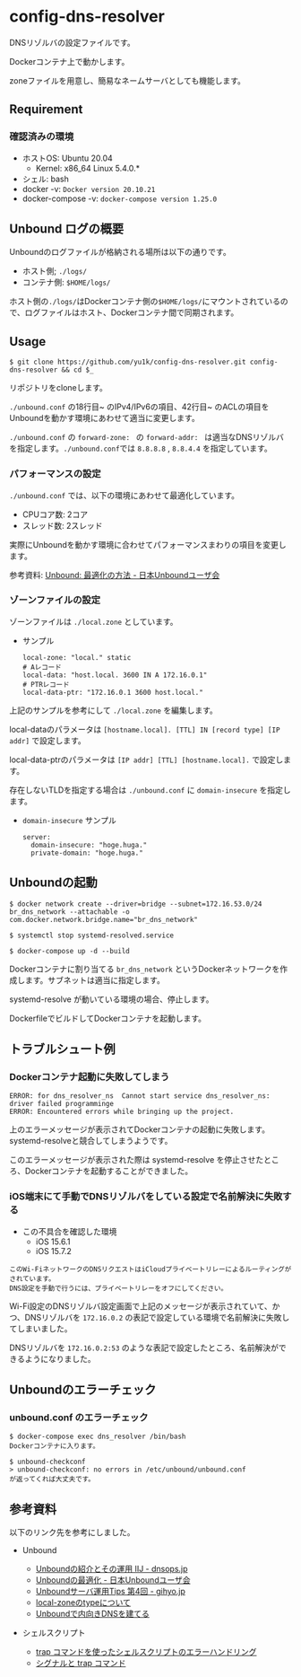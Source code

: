 # config-dns-resolver

DNSリゾルバの設定ファイルです。

Dockerコンテナ上で動かします。

zoneファイルを用意し、簡易なネームサーバとしても機能します。

## Requirement

### 確認済みの環境

- ホストOS: Ubuntu 20.04
  - Kernel: x86_64 Linux 5.4.0.*
- シェル: bash
- docker -v: `Docker version 20.10.21`
- docker-compose -v: `docker-compose version 1.25.0`

## Unbound ログの概要

Unboundのログファイルが格納される場所は以下の通りです。

- ホスト側; `./logs/`
- コンテナ側: `$HOME/logs/`

ホスト側の`./logs/`はDockerコンテナ側の`$HOME/logs/`にマウントされているので、ログファイルはホスト、Dockerコンテナ間で同期されます。

## Usage

```
$ git clone https://github.com/yu1k/config-dns-resolver.git config-dns-resolver && cd $_
```

リポジトリをcloneします。

`./unbound.conf` の18行目~ のIPv4/IPv6の項目、42行目~ のACLの項目をUnboundを動かす環境にあわせて適当に変更します。

`./unbound.conf` の `forward-zone: ` の `forward-addr: ` は適当なDNSリゾルバを指定します。`./unbound.conf`では `8.8.8.8` , `8.8.4.4` を指定しています。

### パフォーマンスの設定

`./unbound.conf` では、以下の環境にあわせて最適化しています。

- CPUコア数: 2コア
- スレッド数: 2スレッド

実際にUnboundを動かす環境に合わせてパフォーマンスまわりの項目を変更します。

参考資料: [Unbound: 最適化の方法 - 日本Unboundユーザ会](https://unbound.jp/unbound/howto_optimise/)

### ゾーンファイルの設定

ゾーンファイルは `./local.zone` としています。

- サンプル

  ```
  local-zone: "local." static
  # Aレコード
  local-data: "host.local. 3600 IN A 172.16.0.1"
  # PTRレコード
  local-data-ptr: "172.16.0.1 3600 host.local."
  ```

上記のサンプルを参考にして `./local.zone` を編集します。

local-dataのパラメータは `[hostname.local]. [TTL] IN [record type] [IP addr]` で設定します。

local-data-ptrのパラメータは `[IP addr] [TTL] [hostname.local].` で設定します。

存在しないTLDを指定する場合は `./unbound.conf` に `domain-insecure` を指定します。

- `domain-insecure` サンプル

  ```
  server:
    domain-insecure: "hoge.huga."
    private-domain: "hoge.huga."
  ```

## Unboundの起動

```
$ docker network create --driver=bridge --subnet=172.16.53.0/24 br_dns_network --attachable -o com.docker.network.bridge.name="br_dns_network"

$ systemctl stop systemd-resolved.service

$ docker-compose up -d --build
```

Dockerコンテナに割り当てる `br_dns_network` というDockerネットワークを作成します。サブネットは適当に指定します。

systemd-resolve が動いている環境の場合、停止します。

DockerfileでビルドしてDockerコンテナを起動します。

## トラブルシュート例

### Dockerコンテナ起動に失敗してしまう

  ```
  ERROR: for dns_resolver_ns  Cannot start service dns_resolver_ns: driver failed programminge
  ERROR: Encountered errors while bringing up the project.
  ```

  上のエラーメッセージが表示されてDockerコンテナの起動に失敗します。systemd-resolveと競合してしまうようです。

  このエラーメッセージが表示された際は systemd-resolve を停止させたところ、Dockerコンテナを起動することができました。

### iOS端末にて手動でDNSリゾルバをしている設定で名前解決に失敗する

  - この不具合を確認した環境
    - iOS 15.6.1
    - iOS 15.7.2

  ```
  このWi-FiネットワークのDNSリクエストはiCloudプライベートリレーによるルーティングがされています。
  DNS設定を手動で行うには、プライベートリレーをオフにしてください。
  ```

  Wi-Fi設定のDNSリゾルバ設定画面で上記のメッセージが表示されていて、かつ、DNSリゾルバを `172.16.0.2` の表記で設定している環境で名前解決に失敗してしまいました。
  
  DNSリゾルバを `172.16.0.2:53` のような表記で設定したところ、名前解決ができるようになりました。

## Unboundのエラーチェック

### unbound.conf のエラーチェック

```
$ docker-compose exec dns_resolver /bin/bash
Dockerコンテナに入ります。

$ unbound-checkconf
> unbound-checkconf: no errors in /etc/unbound/unbound.conf
が返ってくれば大丈夫です。
```

## 参考資料

以下のリンク先を参考にしました。

- Unbound
  - [Unboundの紹介とその運用 IIJ - dnsops.jp](https://dnsops.jp/event/20160624/unbound.pdf)
  - [Unboundの最適化 - 日本Unboundユーザ会](https://unbound.jp/wp/wp-content/uploads/2011/04/Unbound-osc2011tk-optimize.pdf)
  - [Unboundサーバ運用Tips 第4回 - gihyo.jp](https://gihyo.jp/admin/feature/01/unbound/0004)
  - [local-zoneのtypeについて](https://memo.techack.net/dns/unbound/local-zone-type.html)
  - [Unboundで内向きDNSを建てる](https://jyn.jp/unbound-internal-dns/)

- シェルスクリプト
  - [trap コマンドを使ったシェルスクリプトのエラーハンドリング](https://blog.amedama.jp/entry/shell-script-trap-error-handling)
  - [シグナルと trap コマンド](https://shellscript.sunone.me/signal_and_trap.html)